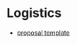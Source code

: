 # Logistics

* [proposal template](https://drive.google.com/file/d/1qrcZJsc7SzOb6cTYpwBH3IpivUH-kUGz/view?usp=sharing)

